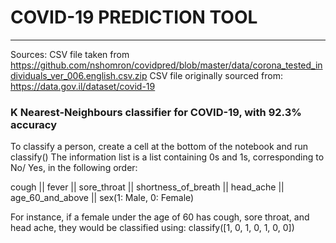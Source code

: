 # COVID-19 PREDICTION TOOL #
-------------------------------------------------------------------------------------------------------------------------------------
Sources: CSV file taken from https://github.com/nshomron/covidpred/blob/master/data/corona_tested_individuals_ver_006.english.csv.zip 
         CSV file originally sourced from: https://data.gov.il/dataset/covid-19 
         

### K Nearest-Neighbours classifier for COVID-19, with 92.3% accuracy ###

To classify a person, create a cell at the bottom of the notebook and run classify(<information list>)
The information list is a list containing 0s and 1s, corresponding to No/ Yes, in the following order:

cough || fever || sore_throat || shortness_of_breath || head_ache || age_60_and_above || sex(1: Male, 0: Female) 

For instance, if a female under the age of 60 has cough, sore throat, and head ache, they would be classified using: 
classify([1, 0, 1, 0, 1, 0, 0]) 
